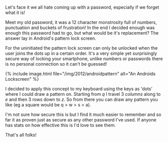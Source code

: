 Let's face it we all hate coming up with a password, especially if we forget what it is!

Meet my old password, it was a 12 character monstrosity full of numbers, punctuation and buckets of frustration! In the end I decided enough was enough this password had to go, but what would be it's replacement? The answer lay in Android's pattern lock screen.

For the uninitiated the pattern lock screen can only be unlocked when the user joins the dots up in a certain order. It's a very simple yet surprisingly secure way of locking your smartphone, unlike numbers or passwords there is no personal connection so it can't be guessed!

{% include image.html file="/img/2012/androidpattern" alt="An Androids Lockscreen" %}

I decided to apply this concept to my keyboard using the keys as 'dots' where I could draw a pattern on. Starting from *q* I travel 3 *columns* along to *e* and then 3 rows down to *z*. So from there you can draw any pattern you like (eg a square would be q > w > s > a).

I'm not sure how secure this is but I find it much easier to remember and so far it as proven just as secure as any other password I've used. If anyone has stats on how effective this is I'd love to see them.

That's all folks!
